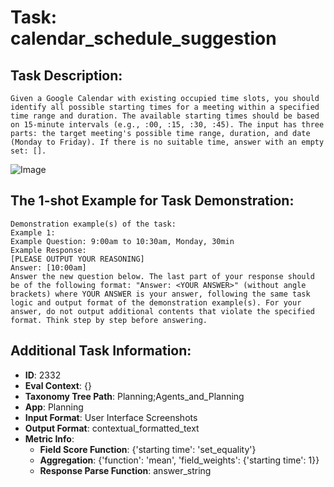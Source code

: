# Task: calendar_schedule_suggestion

## Task Description:

```
Given a Google Calendar with existing occupied time slots, you should identify all possible starting times for a meeting within a specified time range and duration. The available starting times should be based on 15-minute intervals (e.g., :00, :15, :30, :45). The input has three parts: the target meeting's possible time range, duration, and date (Monday to Friday). If there is no suitable time, answer with an empty set: [].
```

![Image](Screenshot_2024-08-25_at_10.21.39_PM.png)

## The 1-shot Example for Task Demonstration:

```
Demonstration example(s) of the task:
Example 1:
Example Question: 9:00am to 10:30am, Monday, 30min
Example Response:
[PLEASE OUTPUT YOUR REASONING]
Answer: [10:00am]
Answer the new question below. The last part of your response should be of the following format: "Answer: <YOUR ANSWER>" (without angle brackets) where YOUR ANSWER is your answer, following the same task logic and output format of the demonstration example(s). For your answer, do not output additional contents that violate the specified format. Think step by step before answering.
```

## Additional Task Information:

- **ID**: 2332
- **Eval Context**: {}
- **Taxonomy Tree Path**: Planning;Agents_and_Planning
- **App**: Planning
- **Input Format**: User Interface Screenshots
- **Output Format**: contextual_formatted_text
- **Metric Info**:
  - **Field Score Function**: {'starting time': 'set_equality'}
  - **Aggregation**: {'function': 'mean', 'field_weights': {'starting time': 1}}
  - **Response Parse Function**: answer_string
